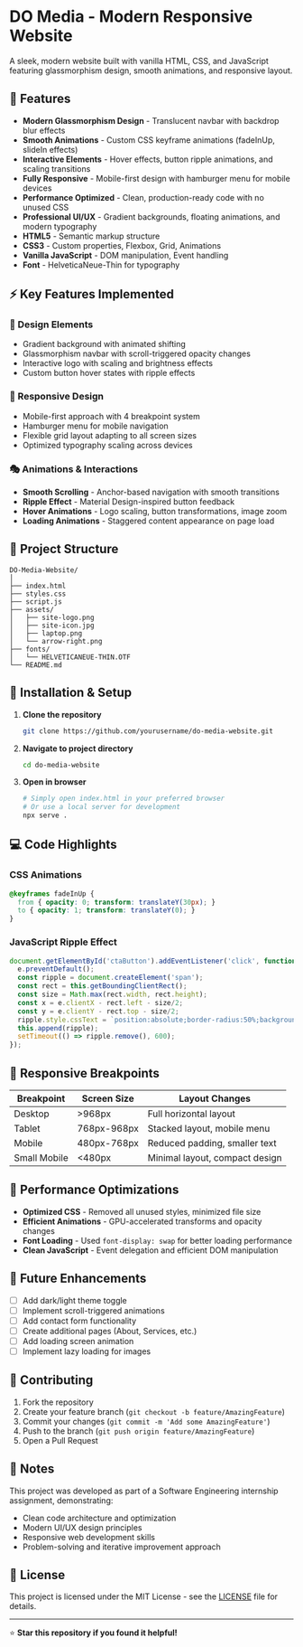 # DO Media - Modern Responsive Website

A sleek, modern website built with vanilla HTML, CSS, and JavaScript featuring glassmorphism design, smooth animations, and responsive layout.

## 🌟 Features

- **Modern Glassmorphism Design** - Translucent navbar with backdrop blur effects
- **Smooth Animations** - Custom CSS keyframe animations (fadeInUp, slideIn effects)
- **Interactive Elements** - Hover effects, button ripple animations, and scaling transitions
- **Fully Responsive** - Mobile-first design with hamburger menu for mobile devices
- **Performance Optimized** - Clean, production-ready code with no unused CSS
- **Professional UI/UX** - Gradient backgrounds, floating animations, and modern typography
- **HTML5** - Semantic markup structure
- **CSS3** - Custom properties, Flexbox, Grid, Animations
- **Vanilla JavaScript** - DOM manipulation, Event handling
- **Font** - HelveticaNeue-Thin for typography

## ⚡ Key Features Implemented

### 🎨 Design Elements
- Gradient background with animated shifting
- Glassmorphism navbar with scroll-triggered opacity changes
- Interactive logo with scaling and brightness effects
- Custom button hover states with ripple effects

### 📱 Responsive Design
- Mobile-first approach with 4 breakpoint system
- Hamburger menu for mobile navigation
- Flexible grid layout adapting to all screen sizes
- Optimized typography scaling across devices

### 🎭 Animations & Interactions
- **Smooth Scrolling** - Anchor-based navigation with smooth transitions
- **Ripple Effect** - Material Design-inspired button feedback
- **Hover Animations** - Logo scaling, button transformations, image zoom
- **Loading Animations** - Staggered content appearance on page load

## 📁 Project Structure

```
DO-Media-Website/
│
├── index.html
├── styles.css
├── script.js
├── assets/
│   ├── site-logo.png
│   ├── site-icon.jpg
│   ├── laptop.png
│   └── arrow-right.png
├── fonts/
│   └── HELVETICANEUE-THIN.OTF
└── README.md
```

## 🔧 Installation & Setup

1. **Clone the repository**
   ```bash
   git clone https://github.com/yourusername/do-media-website.git
   ```

2. **Navigate to project directory**
   ```bash
   cd do-media-website
   ```

3. **Open in browser**
   ```bash
   # Simply open index.html in your preferred browser
   # Or use a local server for development
   npx serve .
   ```

## 💻 Code Highlights

### CSS Animations
```css
@keyframes fadeInUp {
  from { opacity: 0; transform: translateY(30px); }
  to { opacity: 1; transform: translateY(0); }
}
```

### JavaScript Ripple Effect
```javascript
document.getElementById('ctaButton').addEventListener('click', function(e) {
  e.preventDefault();
  const ripple = document.createElement('span');
  const rect = this.getBoundingClientRect();
  const size = Math.max(rect.width, rect.height);
  const x = e.clientX - rect.left - size/2;
  const y = e.clientY - rect.top - size/2;
  ripple.style.cssText = `position:absolute;border-radius:50%;background:rgba(255,255,255,0.3);width:${size}px;height:${size}px;left:${x}px;top:${y}px;transform:scale(0);animation:ripple 0.6s linear;pointer-events:none;`;
  this.append(ripple);
  setTimeout(() => ripple.remove(), 600);
});
```

## 📱 Responsive Breakpoints

| Breakpoint | Screen Size | Layout Changes |
|------------|-------------|----------------|
| Desktop | >968px | Full horizontal layout |
| Tablet | 768px-968px | Stacked layout, mobile menu |
| Mobile | 480px-768px | Reduced padding, smaller text |
| Small Mobile | <480px | Minimal layout, compact design |

## 🎯 Performance Optimizations

- **Optimized CSS** - Removed all unused styles, minimized file size
- **Efficient Animations** - GPU-accelerated transforms and opacity changes
- **Font Loading** - Used `font-display: swap` for better loading performance
- **Clean JavaScript** - Event delegation and efficient DOM manipulation

## 🔮 Future Enhancements

- [ ] Add dark/light theme toggle
- [ ] Implement scroll-triggered animations
- [ ] Add contact form functionality
- [ ] Create additional pages (About, Services, etc.)
- [ ] Add loading screen animation
- [ ] Implement lazy loading for images

## 🤝 Contributing

1. Fork the repository
2. Create your feature branch (`git checkout -b feature/AmazingFeature`)
3. Commit your changes (`git commit -m 'Add some AmazingFeature'`)
4. Push to the branch (`git push origin feature/AmazingFeature`)
5. Open a Pull Request

## 📝 Notes

This project was developed as part of a Software Engineering internship assignment, demonstrating:
- Clean code architecture and optimization
- Modern UI/UX design principles
- Responsive web development skills
- Problem-solving and iterative improvement approach

## 📄 License

This project is licensed under the MIT License - see the [LICENSE](LICENSE) file for details.

***

⭐ **Star this repository if you found it helpful!**
